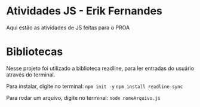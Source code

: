 # Atividades JS - Erik Fernandes

Aqui estão as atividades de JS feitas para o PROA

# Bibliotecas

Nesse projeto foi utilizado a biblioteca readline, para ler entradas do usuário
através do terminal.

Para instalar, digite no terminal:
`npm init -y`
`npm install readline-sync`

Para rodar um arquivo, digite no terminal:
`node nomeArquivo.js`
